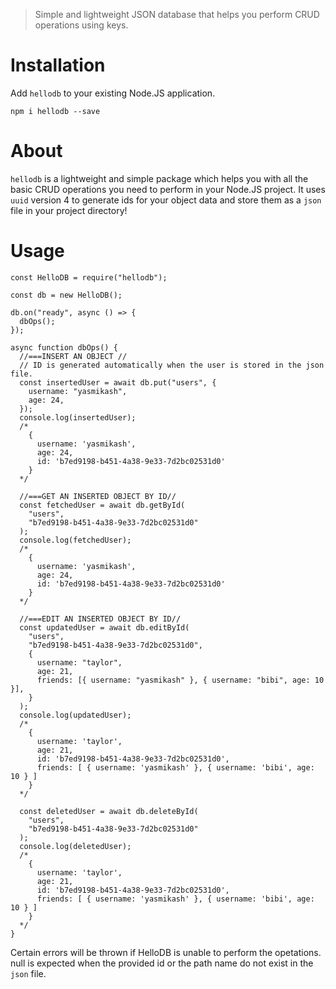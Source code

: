 > Simple and lightweight JSON database that helps you perform CRUD operations using keys.

# Installation

Add `hellodb` to your existing Node.JS application.

`npm i hellodb --save`

# About

`hellodb` is a lightweight and simple package which helps you with all the basic CRUD operations you need to perform in your Node.JS project. It uses `uuid` version 4 to generate ids for your object data and store them as a `json` file in your project directory!

# Usage

```
const HelloDB = require("hellodb");

const db = new HelloDB();

db.on("ready", async () => {
  dbOps();
});

async function dbOps() {
  //===INSERT AN OBJECT //
  // ID is generated automatically when the user is stored in the json file.
  const insertedUser = await db.put("users", {
    username: "yasmikash",
    age: 24,
  });
  console.log(insertedUser);
  /*
    {
      username: 'yasmikash',
      age: 24,
      id: 'b7ed9198-b451-4a38-9e33-7d2bc02531d0'
    }
  */

  //===GET AN INSERTED OBJECT BY ID//
  const fetchedUser = await db.getById(
    "users",
    "b7ed9198-b451-4a38-9e33-7d2bc02531d0"
  );
  console.log(fetchedUser);
  /*
    {
      username: 'yasmikash',
      age: 24,
      id: 'b7ed9198-b451-4a38-9e33-7d2bc02531d0'
    }
  */

  //===EDIT AN INSERTED OBJECT BY ID//
  const updatedUser = await db.editById(
    "users",
    "b7ed9198-b451-4a38-9e33-7d2bc02531d0",
    {
      username: "taylor",
      age: 21,
      friends: [{ username: "yasmikash" }, { username: "bibi", age: 10 }],
    }
  );
  console.log(updatedUser);
  /*
    {
      username: 'taylor',
      age: 21,
      id: 'b7ed9198-b451-4a38-9e33-7d2bc02531d0',
      friends: [ { username: 'yasmikash' }, { username: 'bibi', age: 10 } ]
    }
  */

  const deletedUser = await db.deleteById(
    "users",
    "b7ed9198-b451-4a38-9e33-7d2bc02531d0"
  );
  console.log(deletedUser);
  /*
    {
      username: 'taylor',
      age: 21,
      id: 'b7ed9198-b451-4a38-9e33-7d2bc02531d0',
      friends: [ { username: 'yasmikash' }, { username: 'bibi', age: 10 } ]
    }
  */
}
```

Certain errors will be thrown if HelloDB is unable to perform the opetations. null is expected when the provided id or the path name do not exist in the `json` file.
